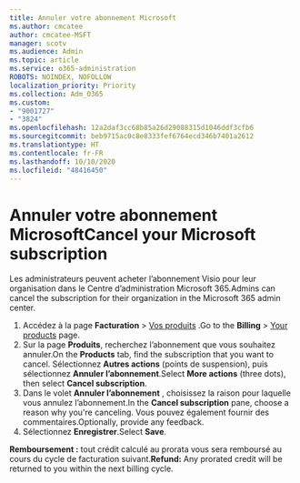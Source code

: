 ```yaml
---
title: Annuler votre abonnement Microsoft
ms.author: cmcatee
author: cmcatee-MSFT
manager: scotv
ms.audience: Admin
ms.topic: article
ms.service: o365-administration
ROBOTS: NOINDEX, NOFOLLOW
localization_priority: Priority
ms.collection: Adm_O365
ms.custom:
- "9001727"
- "3824"
ms.openlocfilehash: 12a2daf3cc68b85a26d29088315d1046ddf3cfb6
ms.sourcegitcommit: beb9715ac0c8e8333fef6764ecd346b7401a2612
ms.translationtype: HT
ms.contentlocale: fr-FR
ms.lasthandoff: 10/10/2020
ms.locfileid: "48416450"
---
```

# <a name="cancel-your-microsoft-subscription"></a><span data-ttu-id="94f0d-102">Annuler votre abonnement Microsoft</span><span class="sxs-lookup"><span data-stu-id="94f0d-102">Cancel your Microsoft subscription</span></span>

<span data-ttu-id="94f0d-103">Les administrateurs peuvent acheter l’abonnement Visio pour leur organisation dans le Centre d’administration Microsoft 365.</span><span class="sxs-lookup"><span data-stu-id="94f0d-103">Admins can cancel the subscription for their organization in the Microsoft 365 admin center.</span></span>

1. <span data-ttu-id="94f0d-104">Accédez à la page **Facturation** \> [Vos produits](https://go.microsoft.com/fwlink/p/?linkid=842054) .</span><span class="sxs-lookup"><span data-stu-id="94f0d-104">Go to the **Billing** \> [Your products](https://go.microsoft.com/fwlink/p/?linkid=842054) page.</span></span>
2. <span data-ttu-id="94f0d-105">Sur la page **Produits**, recherchez l’abonnement que vous souhaitez annuler.</span><span class="sxs-lookup"><span data-stu-id="94f0d-105">On the **Products** tab, find the subscription that you want to cancel.</span></span> <span data-ttu-id="94f0d-106">Sélectionnez **Autres actions** (points de suspension), puis sélectionnez **Annuler l’abonnement**.</span><span class="sxs-lookup"><span data-stu-id="94f0d-106">Select **More actions** (three dots), then select **Cancel subscription**.</span></span>
3. <span data-ttu-id="94f0d-107">Dans le volet **Annuler l’abonnement** , choisissez la raison pour laquelle vous annulez l’abonnement.</span><span class="sxs-lookup"><span data-stu-id="94f0d-107">In the **Cancel subscription** pane, choose a reason why you're canceling.</span></span> <span data-ttu-id="94f0d-108">Vous pouvez également fournir des commentaires.</span><span class="sxs-lookup"><span data-stu-id="94f0d-108">Optionally, provide any feedback.</span></span>
4. <span data-ttu-id="94f0d-109">Sélectionnez **Enregistrer**.</span><span class="sxs-lookup"><span data-stu-id="94f0d-109">Select **Save**.</span></span>

<span data-ttu-id="94f0d-110">**Remboursement :** tout crédit calculé au prorata vous sera remboursé au cours du cycle de facturation suivant.</span><span class="sxs-lookup"><span data-stu-id="94f0d-110">**Refund:** Any prorated credit will be returned to you within the next billing cycle.</span></span>